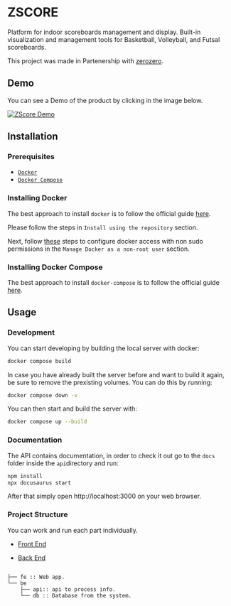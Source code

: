 # ZSCORE

Platform for indoor scoreboards management and display. Built-in visualization and management tools for Basketball, Volleyball, and Futsal scoreboards.

This project was made in Partenership with [zerozero](www.zerozero.pt).

## Demo

You can see a Demo of the product by clicking in the image below. 

[![ZScore Demo](https://img.youtube.com/vi/wV0VnYSFYw0/0.jpg)](https://www.youtube.com/watch?v=wV0VnYSFYw0)

## Installation

### Prerequisites

- [`Docker`](https://www.docker.com)
- [`Docker Compose`](https://www.docker.com)

### Installing Docker

The best approach to install `docker` is to follow the official guide [here](https://docs.docker.com/install/linux/docker-ce/ubuntu/#install-using-the-repository). 

Please follow the steps in `Install using the repository` section.

Next, follow [these](https://docs.docker.com/install/linux/linux-postinstall/) steps to configure docker access with non sudo permissions in the `Manage Docker as a non-root user` section.

### Installing Docker Compose

The best approach to install `docker-compose` is to follow the official guide [here](https://docs.docker.com/compose/install/#install-compose). 

## Usage

### Development
You can start developing by building the local server with docker:

```bash
docker compose build
```
In case you have already built the server before and want to build it again, be sure to remove the prexisting volumes. You can do this by running:
```bash
docker compose down -v
```

You can then start and build the server with:

```bash
docker compose up --build
```

### Documentation

The API contains documentation, in order to check it out go to the `docs` folder inside the `api`directory and run:

```bash
npm install
npx docusaurus start
```

After that simply open http://localhost:3000 on your web browser.


### Project Structure

You can work and run each part individually.

- [Front End](fe/README.md)

- [Back End](be/README.md)


```

├── fe :: Web app.
└── be
    ├── api:: api to process info.
    └── db :: Database from the system.

```
